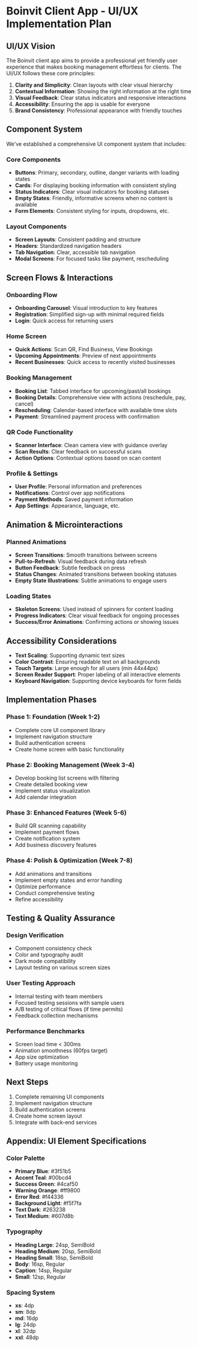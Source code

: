 # Boinvit Client App - UI/UX Implementation Plan

## UI/UX Vision

The Boinvit client app aims to provide a professional yet friendly user experience that makes booking management effortless for clients. The UI/UX follows these core principles:

1. **Clarity and Simplicity**: Clean layouts with clear visual hierarchy
2. **Contextual Information**: Showing the right information at the right time
3. **Visual Feedback**: Clear status indicators and responsive interactions
4. **Accessibility**: Ensuring the app is usable for everyone
5. **Brand Consistency**: Professional appearance with friendly touches

## Component System

We've established a comprehensive UI component system that includes:

### Core Components

- **Buttons**: Primary, secondary, outline, danger variants with loading states
- **Cards**: For displaying booking information with consistent styling
- **Status Indicators**: Clear visual indicators for booking statuses
- **Empty States**: Friendly, informative screens when no content is available
- **Form Elements**: Consistent styling for inputs, dropdowns, etc.

### Layout Components

- **Screen Layouts**: Consistent padding and structure
- **Headers**: Standardized navigation headers
- **Tab Navigation**: Clear, accessible tab navigation
- **Modal Screens**: For focused tasks like payment, rescheduling

## Screen Flows & Interactions

### Onboarding Flow

- **Onboarding Carousel**: Visual introduction to key features
- **Registration**: Simplified sign-up with minimal required fields
- **Login**: Quick access for returning users

### Home Screen

- **Quick Actions**: Scan QR, Find Business, View Bookings
- **Upcoming Appointments**: Preview of next appointments
- **Recent Businesses**: Quick access to recently visited businesses

### Booking Management

- **Booking List**: Tabbed interface for upcoming/past/all bookings
- **Booking Details**: Comprehensive view with actions (reschedule, pay, cancel)
- **Rescheduling**: Calendar-based interface with available time slots
- **Payment**: Streamlined payment process with confirmation

### QR Code Functionality

- **Scanner Interface**: Clean camera view with guidance overlay
- **Scan Results**: Clear feedback on successful scans
- **Action Options**: Contextual options based on scan content

### Profile & Settings

- **User Profile**: Personal information and preferences
- **Notifications**: Control over app notifications
- **Payment Methods**: Saved payment information
- **App Settings**: Appearance, language, etc.

## Animation & Microinteractions

### Planned Animations

- **Screen Transitions**: Smooth transitions between screens
- **Pull-to-Refresh**: Visual feedback during data refresh
- **Button Feedback**: Subtle feedback on press
- **Status Changes**: Animated transitions between booking statuses
- **Empty State Illustrations**: Subtle animations to engage users

### Loading States

- **Skeleton Screens**: Used instead of spinners for content loading
- **Progress Indicators**: Clear visual feedback for ongoing processes
- **Success/Error Animations**: Confirming actions or showing issues

## Accessibility Considerations

- **Text Scaling**: Supporting dynamic text sizes
- **Color Contrast**: Ensuring readable text on all backgrounds
- **Touch Targets**: Large enough for all users (min 44x44px)
- **Screen Reader Support**: Proper labeling of all interactive elements
- **Keyboard Navigation**: Supporting device keyboards for form fields

## Implementation Phases

### Phase 1: Foundation (Week 1-2)

- Complete core UI component library
- Implement navigation structure
- Build authentication screens
- Create home screen with basic functionality

### Phase 2: Booking Management (Week 3-4)

- Develop booking list screens with filtering
- Create detailed booking view
- Implement status visualization
- Add calendar integration

### Phase 3: Enhanced Features (Week 5-6)

- Build QR scanning capability
- Implement payment flows
- Create notification system
- Add business discovery features

### Phase 4: Polish & Optimization (Week 7-8)

- Add animations and transitions
- Implement empty states and error handling
- Optimize performance
- Conduct comprehensive testing
- Refine accessibility

## Testing & Quality Assurance

### Design Verification

- Component consistency check
- Color and typography audit
- Dark mode compatibility
- Layout testing on various screen sizes

### User Testing Approach

- Internal testing with team members
- Focused testing sessions with sample users
- A/B testing of critical flows (if time permits)
- Feedback collection mechanisms

### Performance Benchmarks

- Screen load time < 300ms
- Animation smoothness (60fps target)
- App size optimization
- Battery usage monitoring

## Next Steps

1. Complete remaining UI components
2. Implement navigation structure
3. Build authentication screens
4. Create home screen layout
5. Integrate with back-end services

## Appendix: UI Element Specifications

### Color Palette

- **Primary Blue**: #3f51b5
- **Accent Teal**: #00bcd4
- **Success Green**: #4caf50
- **Warning Orange**: #ff9800
- **Error Red**: #f44336
- **Background Light**: #f5f7fa
- **Text Dark**: #263238
- **Text Medium**: #607d8b

### Typography

- **Heading Large**: 24sp, SemiBold
- **Heading Medium**: 20sp, SemiBold
- **Heading Small**: 18sp, SemiBold
- **Body**: 16sp, Regular
- **Caption**: 14sp, Regular
- **Small**: 12sp, Regular

### Spacing System

- **xs**: 4dp
- **sm**: 8dp
- **md**: 16dp
- **lg**: 24dp
- **xl**: 32dp
- **xxl**: 48dp
